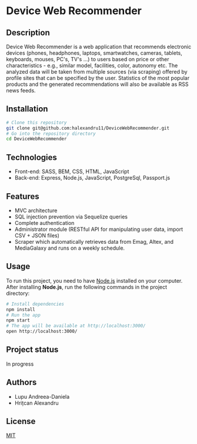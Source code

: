 # Device Web Recommender

## Description

Device Web Recommender is a web application that recommends electronic devices (phones, headphones, laptops, smartwatches, cameras, tablets, keyboards, mouses, PC's, TV's ...) to users based on price or other characteristics - e.g., similar model, facilities, color, autonomy etc.
The analyzed data will be taken from multiple sources (via scraping) offered by profile sites that can be specified by the user. Statistics of the most popular products and the generated recommendations will also be available as RSS news feeds.

## Installation

```bash
# Clone this repository
git clone git@github.com:halexandru11/DeviceWebRecommender.git
# Go into the repository directory
cd DeviceWebRecommender
```

## Technologies
- Front-end: SASS, BEM, CSS, HTML, JavaScript
- Back-end: Express, Node.js, JavaScript, PostgreSql, Passport.js

## Features
- MVC architecture 
- SQL injection prevention via Sequelize queries
- Complete authentication
- Administrator module (RESTful API for manipulating user data, import CSV + JSON files)
- Scraper which automatically retrieves data from Emag, Altex, and MediaGalaxy and runs on a weekly schedule.


## Usage

To run this project, you need to have [Node.js](https://nodejs.org/en/) installed on your computer.
After installing **Node.js**, run the following commands in the project directory:

```bash
# Install dependencies
npm install
# Run the app
npm start
# The app will be available at http://localhost:3000/
open http://localhost:3000/
```

## Project status

In progress

## Authors

- Lupu Andreea-Daniela
- Hrițcan Alexandru

## License

[MIT](https://choosealicense.com/licenses/mit/)
